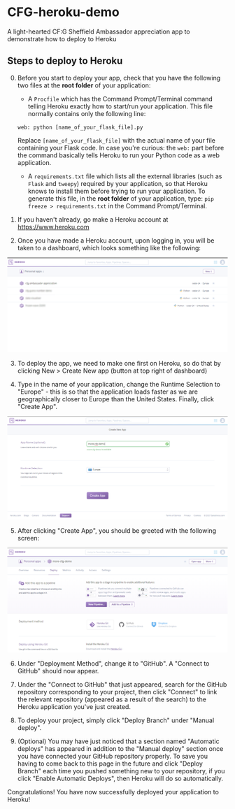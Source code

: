 # CFG-heroku-demo
A light-hearted CF:G Sheffield Ambassador appreciation app to demonstrate how to deploy to Heroku

## Steps to deploy to Heroku
0. Before you start to deploy your app, check that you have the following two files at the **root folder** of your application:
   * A `Procfile` which has the Command Prompt/Terminal command telling Heroku exactly how to start/run your application.
   This file normally contains only the following line:
   ```
   web: python [name_of_your_flask_file].py
   ```
   Replace `[name_of_your_flask_file]` with the actual name of your file containing your Flask code.
   In case you're curious: the `web:` part before the command basically tells Heroku to run your Python code as a web application.
   
   * A `requirements.txt` file which lists all the external libraries (such as `Flask` and `tweepy`) required
   by your application, so that Heroku knows to install them before trying to run your application. To generate this file,
   in the **root folder** of your application, type: `pip freeze > requirements.txt` in the Command Prompt/Terminal.

1. If you haven't already, go make a Heroku account at https://www.heroku.com

2. Once you have made a Heroku account, upon logging in, you will be taken to a dashboard, which looks something like the
following:

![alt text](static/md_imgs/dashboard.png "Heroku Dashboard")

3. To deploy the app, we need to make one first on Heroku, so do that by clicking New > Create New app (button at top right of
dashboard)

4. Type in the name of your application, change the Runtime Selection to "Europe" - this is so that the application loads
faster as we are geographically closer to Europe than the United States. Finally, click "Create App".

![alt text](static/md_imgs/create_app.png "Create app screen")

5. After clicking "Create App", you should be greeted with the following screen:

![alt text](static/md_imgs/config.png "App configuration screen")

6. Under "Deployment Method", change it to "GitHub". A "Connect to GitHub" should now appear.

7. Under the "Connect to GitHub" that just appeared, search for the GitHub repository corresponding to your project, then
click "Connect" to link the relevant repository (appeared as a result of the search) to the Heroku application you've just created.

8. To deploy your project, simply click "Deploy Branch" under "Manual deploy".

9. (Optional) You may have just noticed that a section named "Automatic deploys" has appeared in addition to the "Manual deploy"
section once you have connected your GitHub repository properly. To save you having to come back to this page in the future
and click "Deploy Branch" each time you pushed something new to your repository, if you click "Enable Automatic Deploys", then
Heroku will do so automatically.

Congratulations! You have now successfully deployed your application to Heroku!
